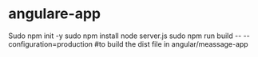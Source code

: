 # angulare-app

Sudo npm init -y
sudo npm install
node server.js
sudo npm run build -- --configuration=production #to build the dist file in angular/meassage-app
